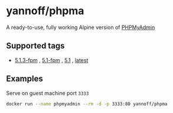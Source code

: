 # yannoff/phpma

A ready-to-use, fully working Alpine version of [PHPMyAdmin](https://github.com/phpmyadmin/docker/tree/master/fpm-alpine)

## Supported tags

- [5.1.3-fpm](Dockerfile)
, [5.1-fpm](Dockerfile)
, [5.1](Dockerfile)
, [latest](Dockerfile)

## Examples

Serve on guest machine port `3333`

```bash
docker run --name phpmyadmin --rm -d -p 3333:80 yannoff/phpma
```
